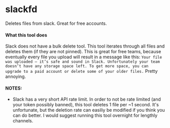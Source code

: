 # slackfd
Deletes files from slack. Great for free accounts.

#### What this tool does
Slack does not have a bulk delete tool. This tool iterates through all files and deletes them (if they are not pinned).
This is great for free teams, because eventually every file you upload will result in a message like this:
`Your file was uploaded — it’s safe and sound in Slack. Unfortunately your team doesn’t have any storage space left. To get more space, you can upgrade to a paid account or delete some of your older files.`
Pretty annoying.

#### NOTES:
* Slack has a very short API rate limit. In order to not be rate limited (and your token possibly banned), this tool deletes 1 file per ~1 second. It's unfortunate, but the deletion rate can easiliy be modified if you think you can do better. I would suggest running this tool overnight for lengthly channels.
